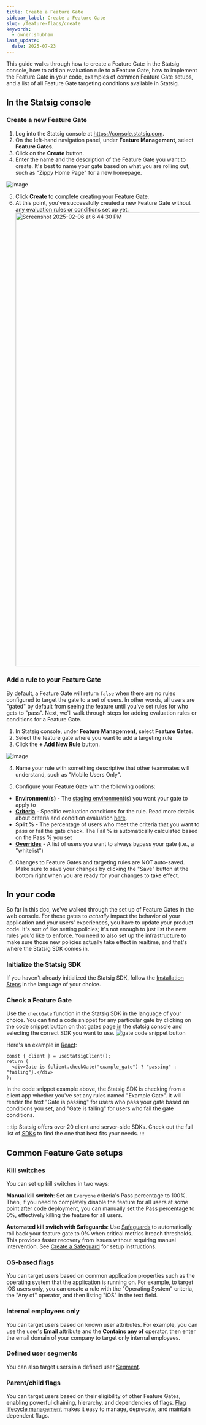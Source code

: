 ```yaml
---
title: Create a Feature Gate
sidebar_label: Create a Feature Gate
slug: /feature-flags/create
keywords:
  - owner:shubham
last_update:
  date: 2025-07-23
---
```


This guide walks through how to create a Feature Gate in the Statsig console, how to add an evaluation rule to a Feature Gate, how to implement the Feature Gate in your code, examples of common Feature Gate setups, and a list of all Feature Gate targeting conditions available in Statsig.

## In the Statsig console

### Create a new Feature Gate

1. Log into the Statsig console at https://console.statsig.com.
2. On the left-hand navigation panel, under **Feature Management**, select **Feature Gates**.
3. Click on the **Create** button.
4. Enter the name and the description of the Feature Gate you want to create. It's best to name your gate based on what you are rolling out, such as "Zippy Home Page" for a new homepage.

![image](https://github.com/user-attachments/assets/a14bc4f3-b768-4e6c-a84a-7bae449b2c7c)

5. Click **Create** to complete creating your Feature Gate.
6. At this point, you've successfully created a new Feature Gate without any evaluation rules or conditions set up yet.
   <img width="1183" alt="Screenshot 2025-02-06 at 6 44 30 PM" src="https://github.com/user-attachments/assets/64a7bc9a-bd3e-4d98-a853-4f91f16ef82e" />

### Add a rule to your Feature Gate

By default, a Feature Gate will return `false` when there are no rules configured to target the gate to a set of users. In other words, all users are "gated" by default from seeing the feature until you've set rules for who gets to "pass". Next, we'll walk through steps for adding evaluation rules or conditions for a Feature Gate.

1. In Statsig console, under **Feature Management**, select **Feature Gates**.
2. Select the feature gate where you want to add a targeting rule
3. Click the **+ Add New Rule** button.

![Image](/img/feature-gates/add-rule.png)

4. Name your rule with something descriptive that other teammates will understand, such as "Mobile Users Only".

5. Configure your Feature Gate with the following options:

- **Environment(s)** - The [staging environment(s)](/guides/using-environments) you want your gate to apply to
- [**Criteria**](#rule-criteria-available-in-statsig) - Specific evaluation conditions for the rule. Read more details about criteria and condition evaluation [here](/feature-flags/conditions).
- **Split %** - The percentage of users who meet the criteria that you want to pass or fail the gate check. The Fail % is automatically calculated based on the Pass % you set
- [**Overrides**](/feature-flags/overrides) - A list of users you want to always bypass your gate (i.e., a "whitelist")

6. Changes to Feature Gates and targeting rules are NOT auto-saved. Make sure to save your changes by clicking the "Save" button at the bottom right when you are ready for your changes to take effect.

## In your code

So far in this doc, we've walked through the set up of Feature Gates in the web console. For these gates to _actually_ impact the behavior of your application and your users' experiences, you have to update your product code. It's sort of like setting policies; it's not enough to just list the new rules you'd like to enforce. You need to also set up the infrastructure to make sure those new policies actually take effect in realtime, and that's where the Statsig SDK comes in.

### Initialize the Statsig SDK

If you haven't already initialized the Statsig SDK, follow the [Installation Steps](/client/javascript-sdk/react#installation) in the language of your choice.

### Check a Feature Gate

Use the `checkGate` function in the Statsig SDK in the language of your choice. You can find a code snippet for any particular gate by clicking on the code snippet button on that gates page in the statsig console and selecting the correct SDK you want to use.
![gate code snippet button](https://graphite-user-uploaded-assets-prod.s3.amazonaws.com/CbjKvuo40oMU45psWLvG/b52add6e-4352-4be4-b902-56d77a33d28b.png)

Here's an example in [React](/client/javascript-sdk/react#basics-check-gate):

```tsx
const { client } = useStatsigClient();
return (
  <div>Gate is {client.checkGate("example_gate") ? "passing" : "failing"}.</div>
);
```

In the code snippet example above, the Statsig SDK is checking from a client app whether you've set any rules named "Example Gate". It will render the text "Gate is passing" for users who pass your gate based on conditions you set, and "Gate is failing" for users who fail the gate conditions.

:::tip
Statsig offers over 20 client and server-side SDKs. Check out the full list of [SDKs](/sdks/quickstart#all-sdks) to find the one that best fits your needs.
:::

## Common Feature Gate setups

### Kill switches

You can set up kill switches in two ways:

**Manual kill switch**: Set an `Everyone` criteria's Pass percentage to 100%. Then, if you need to completely disable the feature for all users at some point after code deployment, you can manually set the Pass percentage to 0%, effectively killing the feature for all users.

**Automated kill switch with Safeguards**: Use [Safeguards](/safeguards/overview) to automatically roll back your feature gate to 0% when critical metrics breach thresholds. This provides faster recovery from issues without requiring manual intervention. See [Create a Safeguard](/safeguards/create) for setup instructions.

### OS-based flags

You can target users based on common application properties such as the operating system that the application is running on. For example, to target iOS users only, you can create a rule with the "Operating System" criteria, the "Any of" operator, and then listing "iOS" in the text field.

### Internal employees only

You can target users based on known user attributes. For example, you can use the user's **Email** attribute and the **Contains any of** operator, then enter the email domain of your company to target only internal employees.

### Defined user segments

You can also target users in a defined user [Segment](/segments).

### Parent/child flags

You can target users based on their eligibility of other Feature Gates, enabling powerful chaining, hierarchy, and dependencies of flags. [Flag lifecycle management](/feature-flags/feature-flags-lifecycle) makes it easy to manage, deprecate, and maintain dependent flags.
